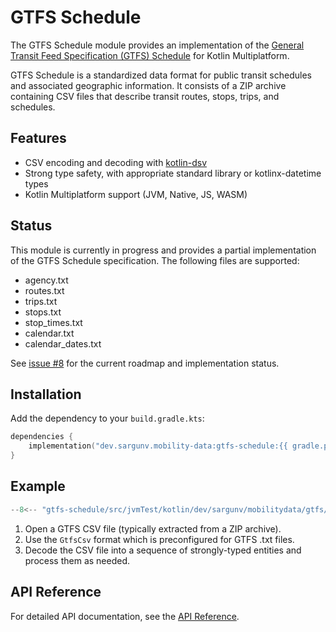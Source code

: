 # GTFS Schedule

The GTFS Schedule module provides an implementation of the
[General Transit Feed Specification (GTFS) Schedule](https://gtfs.org/documentation/schedule/reference/)
for Kotlin Multiplatform.

GTFS Schedule is a standardized data format for public transit schedules and
associated geographic information. It consists of a ZIP archive containing CSV
files that describe transit routes, stops, trips, and schedules.

## Features

- CSV encoding and decoding with
  [kotlin-dsv](https://github.com/sargunv/kotlin-dsv)
- Strong type safety, with appropriate standard library or kotlinx-datetime
  types
- Kotlin Multiplatform support (JVM, Native, JS, WASM)

## Status

This module is currently in progress and provides a partial implementation of
the GTFS Schedule specification. The following files are supported:

- agency.txt
- routes.txt
- trips.txt
- stops.txt
- stop_times.txt
- calendar.txt
- calendar_dates.txt

See [issue #8](https://github.com/sargunv/mobility-data-kt/issues/8) for the
current roadmap and implementation status.

## Installation

Add the dependency to your `build.gradle.kts`:

```kotlin
dependencies {
    implementation("dev.sargunv.mobility-data:gtfs-schedule:{{ gradle.project_version }}")
}
```

## Example

```kotlin
--8<-- "gtfs-schedule/src/jvmTest/kotlin/dev/sargunv/mobilitydata/gtfs/schedule/DocsSnippet.kt:example"
```

1. Open a GTFS CSV file (typically extracted from a ZIP archive).
2. Use the `GtfsCsv` format which is preconfigured for GTFS .txt files.
3. Decode the CSV file into a sequence of strongly-typed entities and process
   them as needed.

## API Reference

For detailed API documentation, see the
[API Reference](api/gtfs-schedule/index.html).

